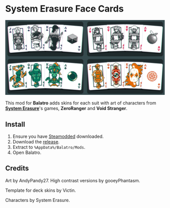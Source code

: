 # System Erasure Face Cards

![Suits and their high contrast versions](imgs/suits.gif)

This mod for **Balatro** adds skins for each suit with art of characters from [**System Erasure**](https://se-made.com/)'s games, **ZeroRanger** and **Void Stranger**.

## Install

1. Ensure you have [Steamodded](https://github.com/Steamodded/smods) downloaded.
2. Download the [release](https://github.com/gPhantasm/Balatro-SEDeck/releases/latest).
3. Extract to `%AppData%/Balatro/Mods`.
4. Open Balatro.

## Credits

Art by AndyPandy27. High contrast versions by gooeyPhantasm.

Template for deck skins by Victin.

Characters by System Erasure.
